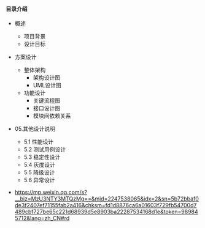 #### 目录介绍
- 概述
    - 项目背景
    - 设计目标
- 方案设计
    - 整体架构
        - 架构设计图
        - UML设计图
    - 功能设计
        - 关键流程图
        - 接口设计图
        - 模块间依赖关系
- 05.其他设计说明
    - 5.1 性能设计
    - 5.2 测试用例设计
    - 5.3 稳定性设计
    - 5.4 灰度设计
    - 5.5 降级设计
    - 5.6 异常设计






- https://mp.weixin.qq.com/s?__biz=MzU3NTY3MTQzMg==&mid=2247538065&idx=2&sn=5b72bbaf0de3f2407ef71155fab2a416&chksm=fd1d8876ca6a01603f729fb54700d7489cbf727be65c221d68939d5e8903ba22287534168d1e&token=989845712&lang=zh_CN#rd





